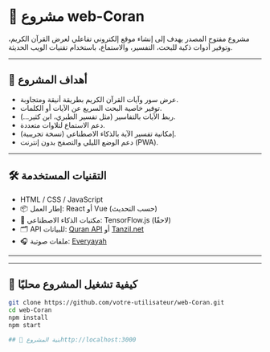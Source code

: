 # 📖 مشروع web-Coran

مشروع مفتوح المصدر يهدف إلى إنشاء موقع إلكتروني تفاعلي لعرض القرآن الكريم، وتوفير أدوات ذكية للبحث، التفسير، والاستماع، باستخدام تقنيات الويب الحديثة.

---

## 🚀 أهداف المشروع

- عرض سور وآيات القرآن الكريم بطريقة أنيقة ومتجاوبة.
- توفير خاصية البحث السريع عن الآيات أو الكلمات.
- ربط الآيات بالتفاسير (مثل تفسير الطبري، ابن كثير...).
- دعم الاستماع لتلاوات متعددة.
- إمكانية تفسير الآية بالذكاء الاصطناعي (نسخة تجريبية).
- دعم الوضع الليلي والتصفح بدون إنترنت (PWA).

---

## 🛠️ التقنيات المستخدمة

- HTML / CSS / JavaScript
- 📦 إطار العمل: React أو Vue (حسب التحديث)
- 🧠 مكتبات الذكاء الاصطناعي: TensorFlow.js (لاحقًا)
- 🗂️ API للبيانات: [Quran API](https://alquran.cloud) أو [Tanzil.net](https://tanzil.net)
- 🎧 ملفات صوتية: [Everyayah](https://everyayah.com)

---

---

## 🧪 كيفية تشغيل المشروع محليًا

```bash
git clone https://github.com/votre-utilisateur/web-Coran.git
cd web-Coran
npm install
npm start

## 📁 بنية المشروعhttp://localhost:3000




